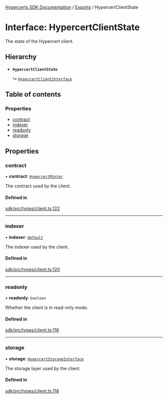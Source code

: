 [Hypercerts SDK Documentation](../README.md) / [Exports](../modules.md) / HypercertClientState

# Interface: HypercertClientState

The state of the Hypercert client.

## Hierarchy

- **`HypercertClientState`**

  ↳ [`HypercertClientInterface`](HypercertClientInterface.md)

## Table of contents

### Properties

- [contract](HypercertClientState.md#contract)
- [indexer](HypercertClientState.md#indexer)
- [readonly](HypercertClientState.md#readonly)
- [storage](HypercertClientState.md#storage)

## Properties

### contract

• **contract**: [`HypercertMinter`](internal.HypercertMinter.md)

The contract used by the client.

#### Defined in

[sdk/src/types/client.ts:122](https://github.com/Network-Goods/hypercerts/blob/721e383/sdk/src/types/client.ts#L122)

---

### indexer

• **indexer**: [`default`](../classes/internal.default-2.md)

The indexer used by the client.

#### Defined in

[sdk/src/types/client.ts:120](https://github.com/Network-Goods/hypercerts/blob/721e383/sdk/src/types/client.ts#L120)

---

### readonly

• **readonly**: `boolean`

Whether the client is in read-only mode.

#### Defined in

[sdk/src/types/client.ts:116](https://github.com/Network-Goods/hypercerts/blob/721e383/sdk/src/types/client.ts#L116)

---

### storage

• **storage**: [`HypercertStorageInterface`](HypercertStorageInterface.md)

The storage layer used by the client.

#### Defined in

[sdk/src/types/client.ts:118](https://github.com/Network-Goods/hypercerts/blob/721e383/sdk/src/types/client.ts#L118)

